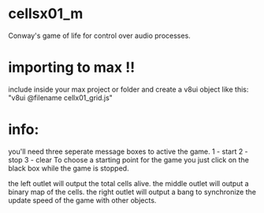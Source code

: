 # cellsx01_m
Conway's game of life for control over audio processes.

# importing to max !!
include inside your max project or folder and create a v8ui object like this:
"v8ui @filename cellx01_grid.js"

# info:
you'll need three seperate message boxes to active the game.
1 - start
2 - stop
3 - clear
To choose a starting point for the game you just click on the black box while the game is stopped.

the left outlet will output the total cells alive.
the middle outlet will output a binary map of the cells.
the right outlet will output a bang to synchronize the update speed of the game with other objects.
